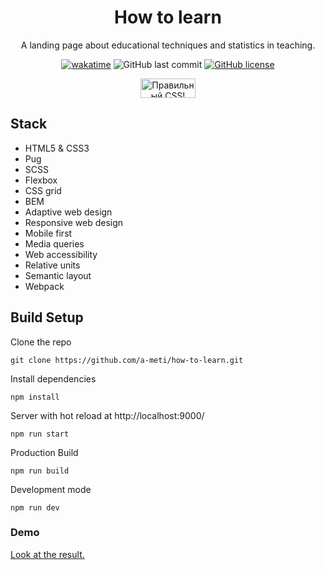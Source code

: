 <div align="center">
  <h1>How to learn</h1>
  <p>A landing page about educational techniques and statistics in teaching.</p>
<a href="https://wakatime.com/badge/user/29a8352f-15fa-421a-b8ff-a7adff87a0dc/project/9f1fe3d1-b18a-4869-883a-abeeb65d8f2a"><img src="https://wakatime.com/badge/user/29a8352f-15fa-421a-b8ff-a7adff87a0dc/project/9f1fe3d1-b18a-4869-883a-abeeb65d8f2a.svg?style=for-the-badge&logo=appveyor" alt="wakatime"></a>
<img alt="GitHub last commit" src="https://img.shields.io/github/last-commit/a-meti/how-to-learn?style=for-the-badge">
<a href="https://github.com/a-meti/how-to-learn/blob/main/LICENSE"><img alt="GitHub license" src="https://img.shields.io/github/license/a-meti/how-to-learn?style=for-the-badge"></a>
<p>
    <a href="https://jigsaw.w3.org/css-validator/check/referer">
        <img style="border:0;width:88px;height:31px"
            src="https://jigsaw.w3.org/css-validator/images/vcss-blue"
            alt="Правильный CSS!" />
    </a>
</p>
</div>

## Stack
* HTML5 & CSS3
* Pug
* SCSS
* Flexbox
* CSS grid
* BEM
* Adaptive web design
* Responsive web design
* Mobile first
* Media queries
* Web accessibility
* Relative units
* Semantic layout
* Webpack

## Build Setup
Clone the repo

```
git clone https://github.com/a-meti/how-to-learn.git
```
Install dependencies
```
npm install
```
Server with hot reload at http://localhost:9000/
```
npm run start
```
Production Build
```
npm run build
```
Development mode
```
npm run dev
```

### Demo

[Look at the result.](https://a-meti.github.io/how-to-learn/)




